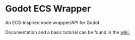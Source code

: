 # Godot ECS Wrapper
An ECS-inspired node wrapper/API for Godot.

Documentation and a basic tutorial can be found in the [wiki.](https://github.com/ratmarrow/godot-ecs-wrapper/wiki)
